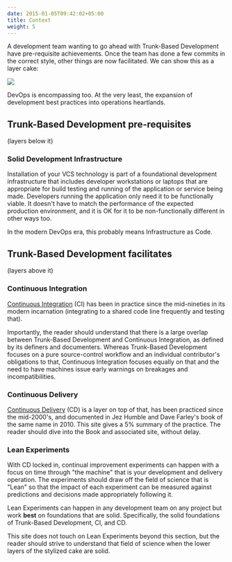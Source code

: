 ```yaml
---
date: 2015-01-05T09:42:02+05:00
title: Context
weight: 5
---
```


A development team wanting to go ahead with Trunk-Based Development have pre-requisite achievements. Once the team has 
done a few commits in the correct style, other things are now facilitated. We can show this as a layer cake:

![](layer_cake.png)

DevOps is encompassing too. At the very least, the expansion of development best practices into operations heartlands.

## Trunk-Based Development pre-requisites

(layers below it)

### Solid Development Infrastructure

Installation of your VCS technology is part of a foundational development infrastructure that includes developer 
workstations or laptops that are appropriate for build testing and running of the application or service being made.
Developers running the application only need it to be functionally viable. It doesn't have to match the performance
of the expected production environment, and it is OK for it to be non-functionally different in other ways too.

In the modern DevOps era, this probably means Infrastructure as Code. 

## Trunk-Based Development facilitates

(layers above it)

### Continuous Integration

[Continuous Integration](/continuous-integration/) (CI) has been in practice since the
mid-nineties in its modern incarnation (integrating to a shared code line frequently and 
testing that).

Importantly, the reader should understand that there is a large overlap between Trunk-Based Development and 
Continuous Integration, as defined by its definers and documenters. Whereas Trunk-Based Development focuses on a
pure source-control workflow and an individual contributor's obligations to that, Continuous Integration focuses 
equally on that and the need to have machines issue early warnings on breakages and incompatibilities.

### Continuous Delivery

[Continuous Delivery](/continuous-delivery/) (CD) is a layer on top of that, has been practiced since the mid-2000's, and 
documented in Jez Humble and Dave Farley's book of the same name in 2010.  This site gives a 5% summary of the 
practice. The reader should dive into the Book and associated site, without delay.

### Lean Experiments

With CD locked in, continual improvement experiments can happen with a focus on time through "the machine" that is your 
development and delivery operation. The experiments should draw off the field of science that is "Lean" so that the 
impact of each experiment can be measured against predictions and decisions made appropriately following it.

Lean Experiments can happen in any development team on any project but work **best** on foundations that 
are solid. Specifically, the solid foundations of Trunk-Based Development, CI, and CD. 

This site does not touch on Lean Experiments beyond this section, but the reader should strive to understand that field
of science when the lower layers of the stylized cake are solid.
